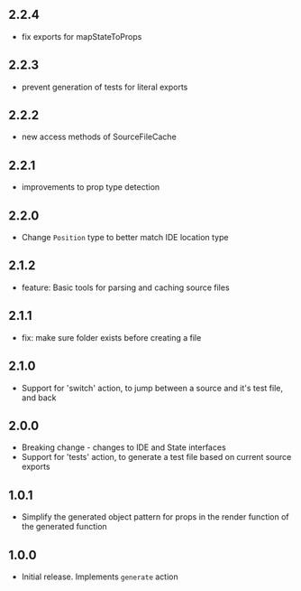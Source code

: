 
## 2.2.4

- fix exports for mapStateToProps

## 2.2.3

- prevent generation of tests for literal exports

## 2.2.2

- new access methods of SourceFileCache

## 2.2.1

- improvements to prop type detection

## 2.2.0

- Change `Position` type to better match IDE location type

## 2.1.2

- feature: Basic tools for parsing and caching source files

## 2.1.1

- fix: make sure folder exists before creating a file

## 2.1.0

- Support for 'switch' action, to jump between a source and it's test file, and back

## 2.0.0

- Breaking change - changes to IDE and State interfaces
- Support for 'tests' action, to generate a test file based on current source exports

## 1.0.1

- Simplify the generated object pattern for props in the render function of the generated function

## 1.0.0

- Initial release. Implements `generate` action
